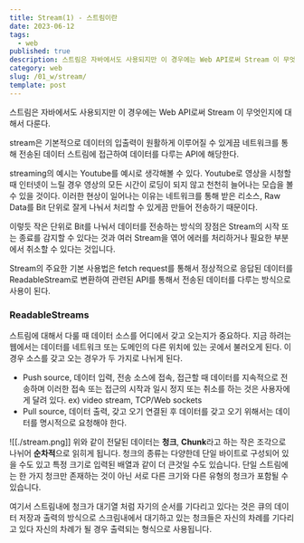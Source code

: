 ```yaml
---
title: Stream(1) - 스트림이란
date: 2023-06-12
tags:
  - web
published: true
description: 스트림은 자바에서도 사용되지만 이 경우에는 Web API로써 Stream 이 무엇인지에 대해서 다룬다. stream은 기본적으로 데이터의 입출력이 원활하게 이루어질 수 있게끔 네트워크를 통해 전송된 데이터 스트림에 접근하여 데이터를 다루는 API에 해당한다.....
category: web
slug: /01_w/stream/
template: post
---
```


스트림은 자바에서도 사용되지만 이 경우에는 Web API로써 Stream 이 무엇인지에 대해서 다룬다.

stream은 기본적으로 데이터의 입출력이 원활하게 이루어질 수 있게끔 네트워크를 통해 전송된 데이터 스트림에 접근하여 데이터를 다루는 API에 해당한다.

streaming의 예시는 Youtube를 예시로 생각해볼 수 있다. Youtube로 영상을 시청할 때 인터넷이 느릴 경우 영상의 모든 시간이 로딩이 되지 않고 천천히 늘어나는 모습을 볼 수 있을 것이다. 이러한 현상이 일어나는 이유는 네트워크를 통해 받은 리소스, Raw Data를 Bit 단위로 잘게 나눠서 처리할 수 있게끔 만들어 전송하기 때문이다.

이렇듯 작은 단위로 Bit를 나눠서 데이터를 전송하는 방식의 장점은 Stream의 시작 또는 종료를 감지할 수 있다는 것과 여러 Stream을 엮어 에러를 처리하거나 필요한 부분에서 취소할 수 있다는 것입니다.

Stream의 주요한 기본 사용법은 fetch request를 통해서 정상적으로 응답된 데이터를 ReadableStream로 변환하여 관련된 API를 통해서 전송된 데이터를 다루는 방식으로 사용이 된다.

### ReadableStreams

스트림에 대해서 다룰 때 데이터 소스를 어디에서 갖고 오는지가 중요하다. 지금 하려는 웹에서는 데이터를 네트워크 또는 도메인의 다른 위치에 있는 곳에서 불러오게 된다. 이 경우 소스를 갖고 오는 경우가 두 가지로 나뉘게 된다.

- Push source, 데이터 입력, 전송
  소스에 접속, 접근할 때 데이터를 지속적으로 전송하며 이러한 접속 또는 접근의 시작과 일시 정지 또는 취소를 하는 것은 사용자에게 달려 있다.
  ex) video stream, TCP/Web sockets
- Pull source, 데이터 출력, 갖고 오기
  연결된 후 데이터를 갖고 오기 위해서는 데이터를 명시적으로 요청해야 한다.

![[./stream.png]]
위와 같이 전달된 데이터는 **청크**, **Chunk**라고 하는 작은 조각으로 나뉘어 **순차적**으로 읽히게 됩니다. 청크의 종류는 다양한데 단일 바이트로 구성되어 있을 수도 있고 특정 크기로 입력된 배열과 같이 더 큰것일 수도 있습니다. 단일 스트림에는 한 가지 청크만 존재하는 것이 아닌 서로 다른 크기와 다른 유형의 청크가 포함될 수 있습니다.

여기서 스트림내에 청크가 대기열 처럼 자기의 순서를 기다리고 있다는 것은 큐의 데이터 저장과 출력의 방식으로 스크림내에서 대기하고 있는 청크들은 자신의 차례를 기다리고 있다 자신의 차례가 될 경우 출력되는 형식으로 사용됩니다.
